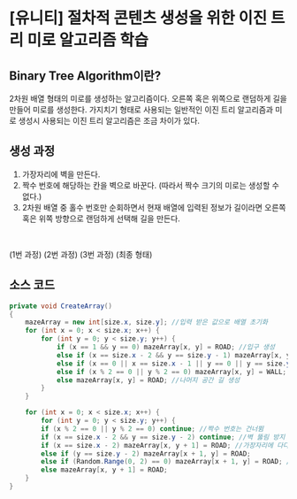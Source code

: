 # [유니티] 절차적 콘텐츠 생성을 위한 이진 트리 미로 알고리즘 학습



## Binary Tree Algorithm이란?

2차원 배열 형태의 미로를 생성하는 알고리즘이다. 오른쪽 혹은 위쪽으로 랜덤하게 길을 만들어 미로를 생성한다. 가지치기 형태로 사용되는 일반적인 이진 트리 알고리즘과 미로 생성시 사용되는 이진 트리 알고리즘은 조금 차이가 있다.

 

## 생성 과정

1. 가장자리에 벽을 만든다.
2. 짝수 번호에 해당하는 칸을 벽으로 바꾼다. (따라서 짝수 크기의 미로는 생성할 수 없다.)
3. 2차원 배열 중 홀수 번호만 순회하면서 현재 배열에 입력된 정보가 길이라면 오른쪽 혹은 위쪽 방향으로 랜덤하게 선택해 길을 만든다.

​                                        

(1번 과정)             (2번 과정)             (3번 과정)             (최종 형태)      

 

## 소스 코드

```c#
private void CreateArray()
{
	mazeArray = new int[size.x, size.y]; //입력 받은 값으로 배열 초기화
  	for (int x = 0; x < size.x; x++) {
		for (int y = 0; y < size.y; y++) {
      		if (x == 1 && y == 0) mazeArray[x, y] = ROAD; //입구 생성
      		else if (x == size.x - 2 && y == size.y - 1) mazeArray[x, y] = ROAD; //출구 생성
      		else if (x == 0 || x == size.x - 1 || y == 0 || y == size.y - 1) mazeArray[x, y] = WALL; //가장자리 벽 생성
      		else if (x % 2 == 0 || y % 2 == 0) mazeArray[x, y] = WALL; //짝수 칸 벽 생성
      		else mazeArray[x, y] = ROAD; //나머지 공간 길 생성
    	}
	}

  	for (int x = 0; x < size.x; x++) {
    	for (int y = 0; y < size.y; y++) {
      	if (x % 2 == 0 || y % 2 == 0) continue; //짝수 번호는 건너뜀
      	if (x == size.x - 2 && y == size.y - 2) continue; //벽 뚫림 방지
      	if (x == size.x - 2) mazeArray[x, y + 1] = ROAD; //가장자리에 다다르면 다른 방향으로 길 생성
      	else if (y == size.y - 2) mazeArray[x + 1, y] = ROAD;
      	else if (Random.Range(0, 2) == 0) mazeArray[x + 1, y] = ROAD; //오른쪽 혹은 위쪽으로 핸덤하게 길 생성
      	else mazeArray[x, y + 1] = ROAD;
	}
}
```
